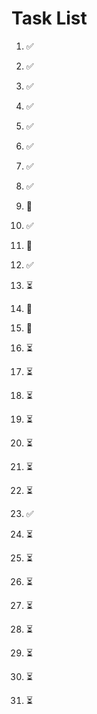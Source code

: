 # Task List

1. ✅ 

2. ✅ 

3. ✅ 

4. ✅ 

5. ✅ 

6. ✅ 

7. ✅ 

8. ✅ 

9. 🔄 

10. ✅ 

11. 🔄 

12. ✅ 

13. ⏳ 

14. 🔄 

15. 🔄 

16. ⏳ 

17. ⏳ 

18. ⏳ 

19. ⏳ 

20. ⏳ 

21. ⏳ 

22. ⏳ 

23. ✅ 

24. ⏳ 

25. ⏳ 

26. ⏳ 

27. ⏳ 

28. ⏳ 

29. ⏳ 

30. ⏳ 

31. ⏳ 


